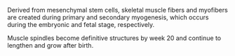 Derived from mesenchymal stem cells, skeletal muscle fibers and myofibers are created during primary and secondary myogenesis, which occurs during the embryonic and fetal stage, respectively.

Muscle spindles become definitive structures by week 20 and continue to lengthen and grow after birth.